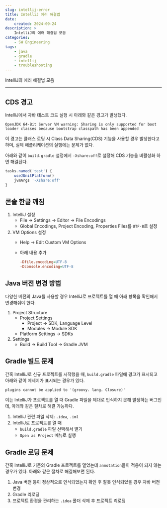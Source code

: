 ```yaml
---
slug: intellij-error
title: IntelliJ 에러 해결법
date:
    created: 2024-09-24
description: >
    IntelliJ의 에러 해결법 모음
categories:
    - SW Engineering
tags:
    - java
    - gradle
    - intellij
    - troubleshooting
---
```


IntelliJ의 에러 해결법 모음  

<!-- more -->

---

## CDS 경고

IntelliJ에서 자바 테스트 코드 실행 시 아래와 같은 경고가 발생했다.  

```
OpenJDK 64-Bit Server VM warning: Sharing is only supported for boot loader classes because bootstrap classpath has been appended
```

이 경고는 클래스 로딩 시 Class Data Sharing(CDS) 기능을 사용할 경우 발생한다고 하며, 실제 애플리케이션의 실행에는 문제가 없다.  

아래와 같이 `build.gradle` 설정에서 `-Xshare:off`로 설정해 CDS 기능을 비활성화 하면 해결된다.  

```js
tasks.named('test') {
    useJUnitPlatform()
    jvmArgs '-Xshare:off'
}
```

## 콘솔 한글 깨짐

1. IntelliJ 설정
    - File -> Settings -> Editor -> File Encodings
    - Global Encodings, Project Encoding, Properties Files를 `UTF-8`로 설정
1. VM Options 설정
    - Help -> Edit Custom VM Options
    - 아래 내용 추가

        ```ini
        -Dfile.encoding=UTF-8
        -Dconsole.encoding=UTF-8
        ```

## Java 버전 변경 방법

다양한 버전의 Java를 사용할 경우 IntelliJ로 프로젝트를 열 때 아래 항목을 확인해서 변경해줘야 한다.  

1. Project Structure
    - Project Settings
        - Project -> SDK, Language Level
        - Modules -> Module SDK
    - Platform Settings -> SDKs
1. Settings
    - Build -> Build Tool -> Gradle JVM

## Gradle 빌드 문제

간혹 IntelliJ로 신규 프로젝트를 시작했을 때, `build.gradle` 파일에 경고가 표시되고 아래와 같이 메세지가 표시되는 경우가 있다.  

`plugins cannot be applied to '(groovy. lang. Closure)'`

이는 IntelliJ가 프로젝트를 열 때 Gradle 파일을 제대로 인식하지 못해 발생하는 버그인데, 아래와 같은 절차로 해결 가능하다.  

1. IntelliJ 관련 파일 삭제: `.idea`, `.iml`
1. IntelliJ로 프로젝트를 열 때
    - `build.gradle` 파일 선택해서 열기
    - `Open as Project` 메뉴로 실행

## Gradle 로딩 문제

간혹 IntelliJ로 기존의 Gradle 프로젝트를 열었는데 `annotation`들이 적용이 되지 않는 경우가 있다. 아래와 같은 절차로 해결해보면 된다.  

1. Java 버전 등이 정상적으로 인식되었는지 확인 후 잘못 인식되었을 경우 자바 버전 변경
1. Gradle 리로딩
1. 프로젝트 환경을 관리하는 `.idea` 폴더 삭제 후 프로젝트 리로딩
